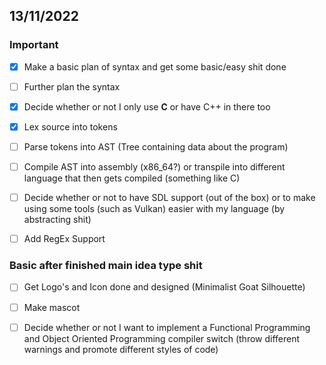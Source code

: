 ## 13/11/2022
### Important

 - [x] Make a basic plan of syntax and get some basic/easy shit done

 - [ ] Further plan the syntax
 
 - [x] Decide whether or not I only use **C** or have C++ in there too
 
 - [x] Lex source into tokens

 - [ ] Parse tokens into AST (Tree containing data about the program)

 - [ ] Compile AST into assembly (x86_64?) or transpile into different language that then gets compiled (something like C)   

 - [ ] Decide whether or not to have SDL support (out of the box) or to make using some tools (such as Vulkan) easier with my language (by abstracting shit)

 - [ ] Add RegEx Support

### Basic after finished main idea type shit
 - [ ] Get Logo's and Icon done and designed (Minimalist Goat Silhouette)
 
 - [ ] Make mascot

 - [ ] Decide whether or not I want to implement a Functional Programming and Object Oriented Programming compiler switch (throw different warnings and promote different styles of code)
 